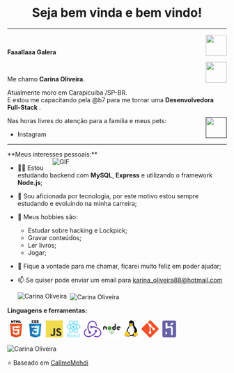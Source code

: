 <h1 align="center"> Seja bem vinda e bem vindo! </h1>
<hr />
<a href="https://github.com/karina1602" target="_blank">
  <img align="right" src="https://cdn.iconscout.com/icon/free/png-256/github-108-438008.png" width="48px" height="48px">
</a><br />
<p align="left" > 
  <b>Faaallaaa Galera</b>
</p>
<a href="https://www.instagram.com/carinaoliveira9250/" target="_blank">
  <img align="right" src="https://cdn.icon-icons.com/icons2/1211/PNG/512/1491579602-yumminkysocialmedia36_83067.png" width="48px" height="48px">
</a><br />
<p align="left" >
Me chamo <b> Carina Oliveira</b>.
</p>
<p align="left" >
Atualmente moro em Carapicuiba /SP-BR.<br />
E estou me capacitando pela @b7 para me tornar uma <b>Desenvolvedora Full-Stack </b>.
</p>
<a href="" target="_blank">
  <img align="right" src="https://i.ibb.co/Kx2GSrT/linkedin.png" width="48px" height="48px">
</a>
<p align="left" >
Nas horas livres do atenção para a familia e meus pets:
</p>
<p align="left" >
<ul>
  <li>Instagram </li>
</ul>
</p>
<hr />
**Meus interesses pessoais:**

<img align="right" alt="GIF" src="https://octocat-generator-assets.githubusercontent.com/my-octocat-1617798893728.png" width="400px" />

- 👩‍💻 Estou estudando backend com **MySQL**, **Express** e utilizando o framework **Node.js**;
- 💼 Sou aficionada por tecnologia, por este motivo estou sempre estudando e evoluindo na minha carreira;
- 👾 Meus hobbies são: 
  - Estudar sobre hacking e Lockpick; 
  - Gravar conteúdos;
  - Ler livros;
  - Jogar;
- 💬 Fique a vontade para me chamar, ficarei muito feliz em poder ajudar;
- 📫 Se quiser pode enviar um email para karina_oliveira88@hotmail.com

  <img align="left" src="https://github-readme-stats.vercel.app/api/top-langs/?username=karina1602&layout=compact&theme=c8a2c8&title_color=993399" alt="Carina Oliveira" />
</p>
<p>&nbsp;
  <img align="center" src="https://github-readme-stats.vercel.app/api?username=karina1602&count_private=true&show_icons=true&theme=graywhite&icon_color=c8a2c8&title_color=993399" alt="Carina Oliveira" />
</p>

**Linguagens e ferramentas:**  
<p align="left">
<img src="https://raw.githubusercontent.com/devicons/devicon/master/icons/html5/html5-original-wordmark.svg" alt="html5" width="40" height="40"/> 
<img src="https://raw.githubusercontent.com/devicons/devicon/master/icons/css3/css3-original-wordmark.svg" alt="css3" width="40" height="40"/> 
<img src="https://raw.githubusercontent.com/devicons/devicon/master/icons/javascript/javascript-original.svg" alt="javascript" width="40" height="40"/>
<img src="https://raw.githubusercontent.com/devicons/devicon/master/icons/react/react-original-wordmark.svg" alt="react" width="40" height="40"/>
<img src="https://raw.githubusercontent.com/devicons/devicon/master/icons/redux/redux-original.svg" alt="redux" width="40" height="40"/> 
<img src="https://raw.githubusercontent.com/devicons/devicon/master/icons/nodejs/nodejs-original-wordmark.svg" alt="nodejs" width="40" height="40"/> 
<img src="https://raw.githubusercontent.com/devicons/devicon/master/icons/linux/linux-original.svg" alt="linux" width="40" height="40" />
<img src="https://raw.githubusercontent.com/devicons/devicon/master/icons/git/git-original.svg" alt="git" width="40" height="40"/> 
<img src="https://raw.githubusercontent.com/devicons/devicon/master/icons/heroku/heroku-plain.svg" alt="heroku" width="40" height="40" />

</p>


<p align="left"> <img src="https://komarev.com/ghpvc/?username=karina1602" alt="Carina Oliveira" /> </p>

⭐️ Baseado em [CallmeMehdi](https://github.com/CallmeMehdi)
